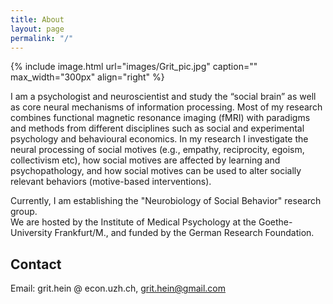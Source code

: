 ```yaml
---
title: About
layout: page
permalink: "/"
---
```

{% include image.html url="images/Grit_pic.jpg" caption="" max_width="300px" align="right" %}

I am a psychologist and neuroscientist and study the “social brain” as well as core neural mechanisms of information processing. Most of my research combines functional magnetic resonance imaging (fMRI) with paradigms and methods from different disciplines such as social and experimental psychology and behavioural economics. In my research I investigate the neural processing of social motives (e.g., empathy, reciprocity, egoism, collectivism etc), how social motives are affected by learning and psychopathology, and how social motives can be used to alter socially relevant behaviors (motive-based interventions).

Currently, I am establishing the "Neurobiology of Social Behavior" research group.   
We are hosted by the Institute of Medical Psychology at the Goethe-University Frankfurt/M., and funded by the German Research Foundation.

## Contact

Email: grit.hein @ econ.uzh.ch, grit.hein@gmail.com

[](mailto:grit.hein@gmail.com)